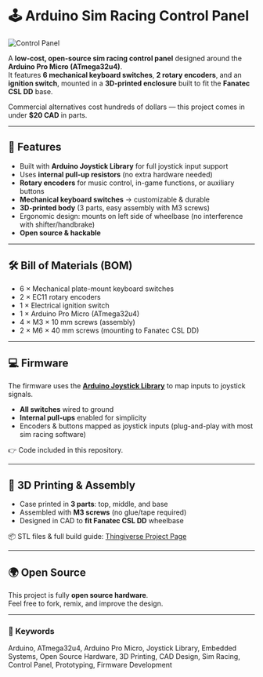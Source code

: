 # 🕹️ Arduino Sim Racing Control Panel
![Control Panel](https://raw.githubusercontent.com/ManInTurtleneck/Arduino-Simple-Sim-Racing-Control-Panel/main/images/control-panel.png)

A **low-cost, open-source sim racing control panel** designed around the **Arduino Pro Micro (ATmega32u4)**.  
It features **6 mechanical keyboard switches**, **2 rotary encoders**, and an **ignition switch**, mounted in a **3D-printed enclosure** built to fit the **Fanatec CSL DD** base.  

Commercial alternatives cost hundreds of dollars — this project comes in under **$20 CAD** in parts.  

---

## 🚀 Features
- Built with **Arduino Joystick Library** for full joystick input support  
- Uses **internal pull-up resistors** (no extra hardware needed)  
- **Rotary encoders** for music control, in-game functions, or auxiliary buttons  
- **Mechanical keyboard switches** → customizable & durable  
- **3D-printed body** (3 parts, easy assembly with M3 screws)  
- Ergonomic design: mounts on left side of wheelbase (no interference with shifter/handbrake)  
- **Open source & hackable**  

---

## 🛠️ Bill of Materials (BOM)
- 6 × Mechanical plate-mount keyboard switches  
- 2 × EC11 rotary encoders  
- 1 × Electrical ignition switch  
- 1 × Arduino Pro Micro (ATmega32u4)  
- 4 × M3 × 10 mm screws (assembly)  
- 2 × M6 × 40 mm screws (mounting to Fanatec CSL DD)  

---

## 💻 Firmware
The firmware uses the **[Arduino Joystick Library](https://github.com/MHeironimus/ArduinoJoystickLibrary/tree/version-2.0?tab=readme-ov-file)** to map inputs to joystick signals.  

- **All switches** wired to ground  
- **Internal pull-ups** enabled for simplicity  
- Encoders & buttons mapped as joystick inputs (plug-and-play with most sim racing software)  

👉 Code included in this repository.  

---

## 🔧 3D Printing & Assembly
- Case printed in **3 parts**: top, middle, and base  
- Assembled with **M3 screws** (no glue/tape required)  
- Designed in CAD to **fit Fanatec CSL DD** wheelbase  

📦 STL files & full build guide: [Thingiverse Project Page](https://www.thingiverse.com/thing:7153622)

---

## 🌍 Open Source
This project is fully **open source hardware**.  
Feel free to fork, remix, and improve the design.  

---

### 🔑 Keywords
Arduino, ATmega32u4, Arduino Pro Micro, Joystick Library, Embedded Systems, Open Source Hardware, 3D Printing, CAD Design, Sim Racing, Control Panel, Prototyping, Firmware Development
